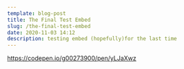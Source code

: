 ```yaml
---
template: blog-post
title: The Final Test Embed
slug: /the-final-test-embed
date: 2020-11-03 14:12
description: testing embed (hopefully)for the last time
---
```

https://codepen.io/g00273900/pen/yLJaXwz